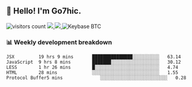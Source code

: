 ## 👋 Hello! I'm Go7hic.

 ![visitors count](https://visitors-by-url-pls-dont-use-this-in-your-repo.vercel.app/Go7hic-github-readme)
 <a href="https://twitter.com/Go7hic">
    <img src="https://img.shields.io/badge/-@Go7hic-1ca0f1?style=flat-square&labelColor=1ca0f1&logo=twitter&logoColor=white&link=https://twitter.com/Go7hic">
   <a/>
   <a href="mailto:gtfx0209@gmail.com">
    <img src="https://img.shields.io/badge/-gtfx0209@gmail.com-c14438?style=flat-square&logo=Gmail&logoColor=white&link=mailto:gtfx0209@gmail.com">
   <a/>
    ![Keybase BTC](https://img.shields.io/keybase/btc/Go7hic)
 <!--
🔭 I’m currently working
🌱 I’m currently learning
💬 Ask me about 
📫 How to reach me: 
⚡ Fun fact: 
-->
 <!--
![My Github Stats](https://github-readme-stats.vercel.app/api?username=Go7hic&show_icons=true&count_private=true)

-->

### 📊 Weekly development breakdown
<!--START_SECTION:waka-->
```text
JSX         19 hrs 9 mins       ███████████████░░░░░░░░░░   63.14 
JavaScript  9 hrs 8 mins        ███████░░░░░░░░░░░░░░░░░░   30.12 
LESS        1 hr 26 mins        █░░░░░░░░░░░░░░░░░░░░░░░░   4.74 
HTML        28 mins             ░░░░░░░░░░░░░░░░░░░░░░░░░   1.55 
Protocol Buffer5 mins              ░░░░░░░░░░░░░░░░░░░░░░░░░   0.28
```
<!--END_SECTION:waka-->

